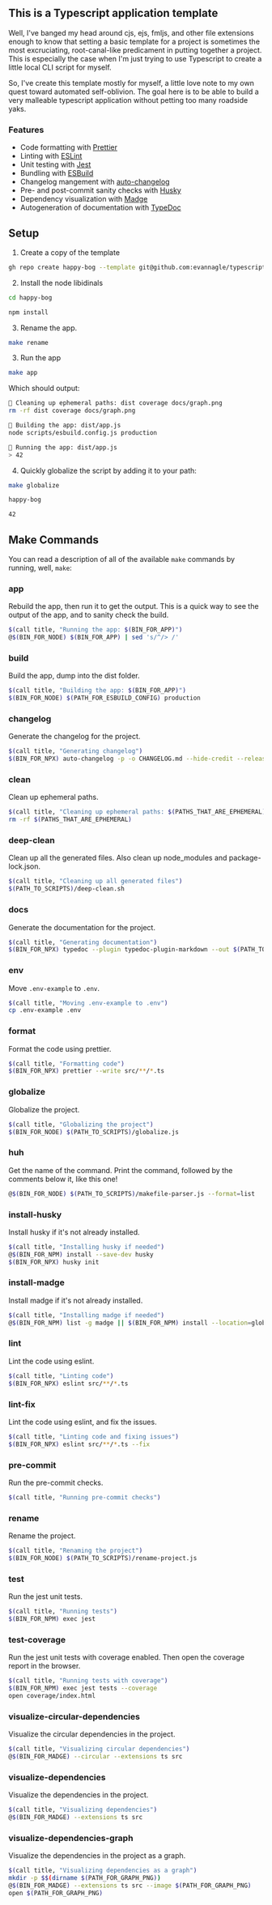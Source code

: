 ## This is a Typescript application template

Well, I've banged my head around cjs, ejs, fmljs, and other file extensions enough to know that setting a basic template for a project is sometimes the most excruciating, root-canal-like predicament in putting together a project. This is especially the case when I'm just trying to use Typescript to create a little local CLI script for myself.

So, I've create this template mostly for myself, a little love note to my own quest toward automated self-oblivion. The goal here is to be able to build a very malleable typescript application without petting too many roadside yaks.

### Features

- Code formatting with [Prettier](https://prettier.io/)
- Linting with [ESLint](https://typescript-eslint.io/)
- Unit testing with [Jest](https://jestjs.io/)
- Bundling with [ESBuild](https://esbuild.github.io/)
- Changelog mangement with [auto-changelog](https://github.com/cookpete/auto-changelog)
- Pre- and post-commit sanity checks with [Husky](https://typicode.github.io/husky/)
- Dependency visualization with [Madge](https://www.npmjs.com/package/madge)
- Autogeneration of documentation with [TypeDoc](https://typedoc.org/)

## Setup

1. Create a copy of the template

```bash
gh repo create happy-bog --template git@github.com:evannagle/typescript-boot.git  --private --clone
```

2. Install the node libidinals

```bash
cd happy-bog

npm install
```

3. Rename the app.

```bash
make rename
```

3. Run the app

```bash
make app
```

Which should output:

```bash
🤖 Cleaning up ephemeral paths: dist coverage docs/graph.png
rm -rf dist coverage docs/graph.png

🤖 Building the app: dist/app.js
node scripts/esbuild.config.js production

🤖 Running the app: dist/app.js
> 42
```

4. Quickly globalize the script by adding it to your path:

```bash
make globalize

happy-bog

42
```

## Make Commands

You can read a description of all of the available `make` commands by running, well, `make`:

### app

Rebuild the app, then run it to get the output. This is a quick way to see the output of the app, and to sanity check the build.

```bash
$(call title, "Running the app: $(BIN_FOR_APP)")
@$(BIN_FOR_NODE) $(BIN_FOR_APP) | sed 's/^/> /'
```

### build

Build the app, dump into the dist folder.

```bash
$(call title, "Building the app: $(BIN_FOR_APP)")
$(BIN_FOR_NODE) $(PATH_FOR_ESBUILD_CONFIG) production
```

### changelog

Generate the changelog for the project.

```bash
$(call title, "Generating changelog")
$(BIN_FOR_NPX) auto-changelog -p -o CHANGELOG.md --hide-credit --release-summary --hide-empty-releases --sort-commits date-desc && git add CHANGELOG.md
```

### clean

Clean up ephemeral paths.

```bash
$(call title, "Cleaning up ephemeral paths: $(PATHS_THAT_ARE_EPHEMERAL)")
rm -rf $(PATHS_THAT_ARE_EPHEMERAL)
```

### deep-clean

Clean up all the generated files. Also clean up node_modules and package-lock.json.

```bash
$(call title, "Cleaning up all generated files")
$(PATH_TO_SCRIPTS)/deep-clean.sh
```

### docs

Generate the documentation for the project.

```bash
$(call title, "Generating documentation")
$(BIN_FOR_NPX) typedoc --plugin typedoc-plugin-markdown --out $(PATH_TO_DOCS) src/index.ts
```

### env

Move `.env-example` to `.env`.

```bash
$(call title, "Moving .env-example to .env")
cp .env-example .env
```

### format

Format the code using prettier.

```bash
$(call title, "Formatting code")
$(BIN_FOR_NPX) prettier --write src/**/*.ts
```

### globalize

Globalize the project.

```bash
$(call title, "Globalizing the project")
$(BIN_FOR_NODE) $(PATH_TO_SCRIPTS)/globalize.js
```

### huh

Get the name of the command. Print the command, followed by the comments below it, like this one!

```bash
@$(BIN_FOR_NODE) $(PATH_TO_SCRIPTS)/makefile-parser.js --format=list
```

### install-husky

Install husky if it's not already installed.

```bash
$(call title, "Installing husky if needed")
@$(BIN_FOR_NPM) install --save-dev husky
$(BIN_FOR_NPX) husky init
```

### install-madge

Install madge if it's not already installed.

```bash
$(call title, "Installing madge if needed")
@$(BIN_FOR_NPM) list -g madge || $(BIN_FOR_NPM) install --location=global madge
```

### lint

Lint the code using eslint.

```bash
$(call title, "Linting code")
$(BIN_FOR_NPX) eslint src/**/*.ts
```

### lint-fix

Lint the code using eslint, and fix the issues.

```bash
$(call title, "Linting code and fixing issues")
$(BIN_FOR_NPX) eslint src/**/*.ts --fix
```

### pre-commit

Run the pre-commit checks.

```bash
$(call title, "Running pre-commit checks")
```

### rename

Rename the project.

```bash
$(call title, "Renaming the project")
$(BIN_FOR_NODE) $(PATH_TO_SCRIPTS)/rename-project.js
```

### test

Run the jest unit tests.

```bash
$(call title, "Running tests")
$(BIN_FOR_NPM) exec jest
```

### test-coverage

Run the jest unit tests with coverage enabled. Then open the coverage report in the browser.

```bash
$(call title, "Running tests with coverage")
$(BIN_FOR_NPM) exec jest tests --coverage
open coverage/index.html
```

### visualize-circular-dependencies

Visualize the circular dependencies in the project.

```bash
$(call title, "Visualizing circular dependencies")
@$(BIN_FOR_MADGE) --circular --extensions ts src
```

### visualize-dependencies

Visualize the dependencies in the project.

```bash
$(call title, "Visualizing dependencies")
@$(BIN_FOR_MADGE) --extensions ts src
```

### visualize-dependencies-graph

Visualize the dependencies in the project as a graph.

```bash
$(call title, "Visualizing dependencies as a graph")
mkdir -p $$(dirname $(PATH_FOR_GRAPH_PNG))
@$(BIN_FOR_MADGE) --extensions ts src --image $(PATH_FOR_GRAPH_PNG)
open $(PATH_FOR_GRAPH_PNG)
```
